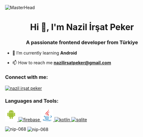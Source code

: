![MasterHead](https://wallpaperaccess.com/full/3098934.png)

<h1 align="center">Hi 👋, I'm Nazil İrşat Peker</h1>
<h3 align="center">A passionate frontend developer from Türkiye</h3>

- 🌱 I’m currently learning **Android**

- 📫 How to reach me **nazilirsatpeker@gmail.com**

<h3 align="left">Connect with me:</h3>
<p align="left">
<a href="https://linkedin.com/in/nazil irşat peker" target="blank"><img align="center" src="https://raw.githubusercontent.com/rahuldkjain/github-profile-readme-generator/master/src/images/icons/Social/linked-in-alt.svg" alt="nazil irşat peker" height="30" width="40" /></a>
</p>

<h3 align="left">Languages and Tools:</h3>
<p align="left"> <a href="https://developer.android.com" target="_blank" rel="noreferrer"> <img src="https://raw.githubusercontent.com/devicons/devicon/master/icons/android/android-original-wordmark.svg" alt="android" width="40" height="40"/> </a> <a href="https://firebase.google.com/" target="_blank" rel="noreferrer"> <img src="https://www.vectorlogo.zone/logos/firebase/firebase-icon.svg" alt="firebase" width="40" height="40"/> </a> <a href="https://www.java.com" target="_blank" rel="noreferrer"> <img src="https://raw.githubusercontent.com/devicons/devicon/master/icons/java/java-original.svg" alt="java" width="40" height="40"/> </a> <a href="https://kotlinlang.org" target="_blank" rel="noreferrer"> <img src="https://www.vectorlogo.zone/logos/kotlinlang/kotlinlang-icon.svg" alt="kotlin" width="40" height="40"/> </a> <a href="https://www.sqlite.org/" target="_blank" rel="noreferrer"> <img src="https://www.vectorlogo.zone/logos/sqlite/sqlite-icon.svg" alt="sqlite" width="40" height="40"/> </a> </p>

<p><img align="left" src="https://github-readme-stats.vercel.app/api/top-langs?username=nip-068&show_icons=true&locale=en&layout=compact" alt="nip-068" /></p>

<p>&nbsp;<img align="center" src="https://github-readme-stats.vercel.app/api?username=nip-068&show_icons=true&locale=en" alt="nip-068" /></p>
